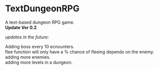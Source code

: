 # TextDungeonRPG 
A text-based dungeon RPG game.  
**Update Ver 0.2**  
  
  *updates in the future:* 
    
Adding boss every 10 ecnounters.  
flee function will only have a % chance of fleeing depends on the enemy.  
adding more enemies.  
adding more levels in a dungeon.
